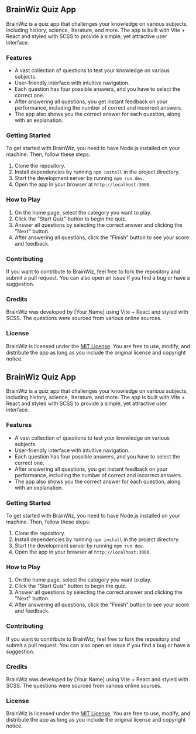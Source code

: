 

## BrainWiz Quiz App

BrainWiz is a quiz app that challenges your knowledge on various subjects, including history, science, literature, and more. The app is built with Vite + React and styled with SCSS to provide a simple, yet attractive user interface.

### Features

- A vast collection of questions to test your knowledge on various subjects.
- User-friendly interface with intuitive navigation.
- Each question has four possible answers, and you have to select the correct one.
- After answering all questions, you get instant feedback on your performance, including the number of correct and incorrect answers.
- The app also shows you the correct answer for each question, along with an explanation.

### Getting Started

To get started with BrainWiz, you need to have Node.js installed on your machine. Then, follow these steps:

1. Clone the repository.
2. Install dependencies by running `npm install` in the project directory.
3. Start the development server by running `npm run dev`.
4. Open the app in your browser at `http://localhost:3000`.

### How to Play

1. On the home page, select the category you want to play.
2. Click the "Start Quiz" button to begin the quiz.
3. Answer all questions by selecting the correct answer and clicking the "Next" button.
4. After answering all questions, click the "Finish" button to see your score and feedback.

### Contributing

If you want to contribute to BrainWiz, feel free to fork the repository and submit a pull request. You can also open an issue if you find a bug or have a suggestion.

### Credits

BrainWiz was developed by [Your Name] using Vite + React and styled with SCSS. The questions were sourced from various online sources.

### License

BrainWiz is licensed under the [MIT License](https://opensource.org/licenses/MIT). You are free to use, modify, and distribute the app as long as you include the original license and copyright notice.

## BrainWiz Quiz App

BrainWiz is a quiz app that challenges your knowledge on various subjects, including history, science, literature, and more. The app is built with Vite + React and styled with SCSS to provide a simple, yet attractive user interface.

### Features

- A vast collection of questions to test your knowledge on various subjects.
- User-friendly interface with intuitive navigation.
- Each question has four possible answers, and you have to select the correct one.
- After answering all questions, you get instant feedback on your performance, including the number of correct and incorrect answers.
- The app also shows you the correct answer for each question, along with an explanation.

### Getting Started

To get started with BrainWiz, you need to have Node.js installed on your machine. Then, follow these steps:

1. Clone the repository.
2. Install dependencies by running `npm install` in the project directory.
3. Start the development server by running `npm run dev`.
4. Open the app in your browser at `http://localhost:3000`.

### How to Play

1. On the home page, select the category you want to play.
2. Click the "Start Quiz" button to begin the quiz.
3. Answer all questions by selecting the correct answer and clicking the "Next" button.
4. After answering all questions, click the "Finish" button to see your score and feedback.

### Contributing

If you want to contribute to BrainWiz, feel free to fork the repository and submit a pull request. You can also open an issue if you find a bug or have a suggestion.

### Credits

BrainWiz was developed by [Your Name] using Vite + React and styled with SCSS. The questions were sourced from various online sources.

### License

BrainWiz is licensed under the [MIT License](https://opensource.org/licenses/MIT). You are free to use, modify, and distribute the app as long as you include the original license and copyright notice.